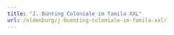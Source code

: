 ```yaml
---
title: "J. Bünting Coloniale im famila XXL"
url: /oldenburg/j-buenting-coloniale-im-famila-xxl/
---
```

